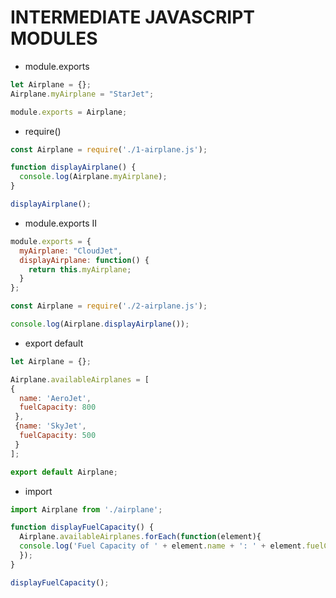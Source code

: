 # INTERMEDIATE JAVASCRIPT MODULES

- module.exports
```JavaScript
let Airplane = {};
Airplane.myAirplane = "StarJet";

module.exports = Airplane;
```

- require()
```javascript
const Airplane = require('./1-airplane.js');

function displayAirplane() {
  console.log(Airplane.myAirplane);
}

displayAirplane();
```

- module.exports II
```javascript
module.exports = {
  myAirplane: "CloudJet",
  displayAirplane: function() {
    return this.myAirplane;
  }
};
```
```javascript
const Airplane = require('./2-airplane.js');

console.log(Airplane.displayAirplane());
```

- export default
```javascript
let Airplane = {};

Airplane.availableAirplanes = [
{
  name: 'AeroJet',
  fuelCapacity: 800
 },
 {name: 'SkyJet',
  fuelCapacity: 500
 }
];

export default Airplane;
```

- import
```javascript
import Airplane from './airplane';

function displayFuelCapacity() {
  Airplane.availableAirplanes.forEach(function(element){
  console.log('Fuel Capacity of ' + element.name + ': ' + element.fuelCapacity);
  });
}

displayFuelCapacity();
```
